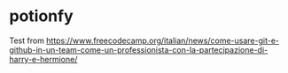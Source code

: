 # potionfy
Test from https://www.freecodecamp.org/italian/news/come-usare-git-e-github-in-un-team-come-un-professionista-con-la-partecipazione-di-harry-e-hermione/
